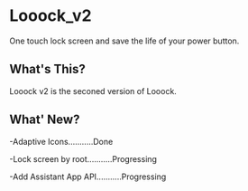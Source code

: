 # Looock_v2
One touch lock screen and save the life of your power button.
## What's This?
Looock v2 is the seconed version of Looock.
## What' New?
-Adaptive Icons...........Done

-Lock screen by root...........Progressing

-Add Assistant App API...........Progressing
